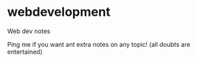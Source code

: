 # webdevelopment
Web dev notes

Ping me if you want ant extra notes on any topic!
(all doubts are entertained)